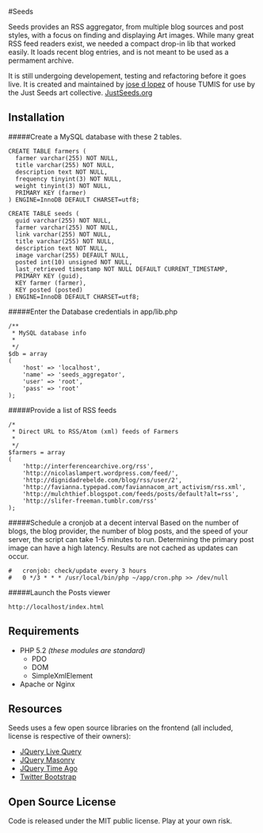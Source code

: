 #Seeds

Seeds provides an RSS aggregator, from multiple blog sources and post styles, with a focus on finding and displaying Art images. While many great RSS feed readers exist, we needed a compact drop-in lib that worked easily. It loads recent blog entries, and is not meant to be used as a permament archive.

It is still undergoing developement, testing and refactoring before it goes live. It is created and maintained by [jose d lopez](http://tumis.com) of house TUMIS for use by the Just Seeds art collective. [JustSeeds.org](http://JustSeeds.org)


## Installation
#####Create a MySQL database with these 2 tables.

```
CREATE TABLE farmers (
  farmer varchar(255) NOT NULL,
  title varchar(255) NOT NULL,
  description text NOT NULL,
  frequency tinyint(3) NOT NULL,
  weight tinyint(3) NOT NULL,
  PRIMARY KEY (farmer)
) ENGINE=InnoDB DEFAULT CHARSET=utf8;

CREATE TABLE seeds (
  guid varchar(255) NOT NULL,
  farmer varchar(255) NOT NULL,
  link varchar(255) NOT NULL,
  title varchar(255) NOT NULL,
  description text NOT NULL,
  image varchar(255) DEFAULT NULL,
  posted int(10) unsigned NOT NULL,
  last_retrieved timestamp NOT NULL DEFAULT CURRENT_TIMESTAMP,
  PRIMARY KEY (guid),
  KEY farmer (farmer),
  KEY posted (posted)
) ENGINE=InnoDB DEFAULT CHARSET=utf8;
```

#####Enter the Database credentials in app/lib.php

```
/**
 * MySQL database info
 *
 */
$db = array
(
	'host' => 'localhost',
	'name' => 'seeds_aggregator',
	'user' => 'root',
	'pass' => 'root'
);
```

#####Provide a list of RSS feeds

```
/*
 * Direct URL to RSS/Atom (xml) feeds of Farmers
 *
 */
$farmers = array
(
	'http://interferencearchive.org/rss',
	'http://nicolaslampert.wordpress.com/feed/',
	'http://dignidadrebelde.com/blog/rss/user/2',
	'http://favianna.typepad.com/faviannacom_art_activism/rss.xml',
	'http://mulchthief.blogspot.com/feeds/posts/default?alt=rss',
	'http://slifer-freeman.tumblr.com/rss'
);
```


#####Schedule a cronjob at a decent interval
Based on the number of blogs, the blog provider, the number of blog posts, and the speed of your server, the script can take 1-5 minutes to run. Determining the primary post image can have a high latency. Results are not cached as updates can occur. 

```
#	cronjob: check/update every 3 hours 
#   0 */3 * * * /usr/local/bin/php ~/app/cron.php >> /dev/null
```

#####Launch the Posts viewer
```
http://localhost/index.html
```

## Requirements
* PHP 5.2 *(these modules are standard)*
	* PDO
	* DOM 
	* SimpleXmlElement	
* Apache or Nginx


## Resources
Seeds uses a few open source libraries on the frontend (all included, license is respective of their owners):

* [JQuery Live Query](https://github.com/brandonaaron/livequery)
* [JQuery Masonry](http://masonry.desandro.com/)
* [JQuery Time Ago](http://timeago.yarp.com/)
* [Twitter Bootstrap](http://twitter.github.com/bootstrap/)


## Open Source License

Code is released under the MIT public license. Play at your own risk.
